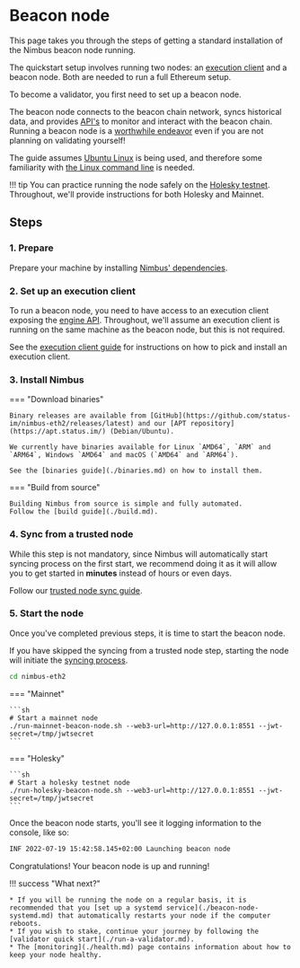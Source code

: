 # Beacon node

This page takes you through the steps of getting a standard installation of the Nimbus beacon node running.

The quickstart setup involves running two nodes: an [execution client](./eth1.md) and a beacon node.
Both are needed to run a full Ethereum setup.

To become a validator, you first need to set up a beacon node.

The beacon node connects to the beacon chain network, syncs historical data, and provides [API's](./rest-api.md) to monitor and interact with the beacon chain.
Running a beacon node is a [worthwhile endeavor](https://vitalik.eth.limo/general/2021/05/23/scaling.html#its-crucial-for-blockchain-decentralization-for-regular-users-to-be-able-to-run-a-node) even if you are not planning on validating yourself!

The guide assumes [Ubuntu Linux](https://ubuntu.com/download/server) is being used, and therefore some familiarity with [the Linux command line](https://ubuntu.com/tutorials/command-line-for-beginners) is needed.

!!! tip
    You can practice running the node safely on the [Holesky testnet](./holesky.md).
    Throughout, we'll provide instructions for both Holesky and Mainnet.


## Steps

### 1. Prepare

Prepare your machine by installing [Nimbus' dependencies](./install.md).

### 2. Set up an execution client

To run a beacon node, you need to have access to an execution client exposing the [engine API](https://hackmd.io/@danielrachi/engine_api).
Throughout, we'll assume an execution client is running on the same machine as the beacon node, but this is not required.

See the [execution client guide](./eth1.md) for instructions on how to pick and install an execution client.

### 3. Install Nimbus

=== "Download binaries"

    Binary releases are available from [GitHub](https://github.com/status-im/nimbus-eth2/releases/latest) and our [APT repository](https://apt.status.im/) (Debian/Ubuntu).

    We currently have binaries available for Linux `AMD64`, `ARM` and `ARM64`, Windows `AMD64` and macOS (`AMD64` and `ARM64`).

    See the [binaries guide](./binaries.md) on how to install them.


=== "Build from source"

    Building Nimbus from source is simple and fully automated.
    Follow the [build guide](./build.md).


### 4. Sync from a trusted node

While this step is not mandatory, since Nimbus will automatically start syncing process on the first start, we recommend doing it as it will allow you to get started in **minutes** instead of hours or even days.

Follow our [trusted node sync guide](./trusted-node-sync.md).


### 5. Start the node

Once you've completed previous steps, it is time to start the beacon node.

If you have skipped the syncing from a trusted node step, starting the node will initiate the [syncing process](./start-syncing.md).

```sh
cd nimbus-eth2
```

=== "Mainnet"

    ```sh
    # Start a mainnet node
    ./run-mainnet-beacon-node.sh --web3-url=http://127.0.0.1:8551 --jwt-secret=/tmp/jwtsecret
    ```

=== "Holesky"

    ```sh
    # Start a holesky testnet node
    ./run-holesky-beacon-node.sh --web3-url=http://127.0.0.1:8551 --jwt-secret=/tmp/jwtsecret
    ```

Once the beacon node starts, you'll see it logging information to the console, like so:

```sh
INF 2022-07-19 15:42:58.145+02:00 Launching beacon node                      topics="beacnde" version=v22.10.1-97a1cdc4-stateofus ...
```

Congratulations!
Your beacon node is up and running!

!!! success "What next?"

    * If you will be running the node on a regular basis, it is recommended that you [set up a systemd service](./beacon-node-systemd.md) that automatically restarts your node if the computer reboots.
    * If you wish to stake, continue your journey by following the [validator quick start](./run-a-validator.md).
    * The [monitoring](./health.md) page contains information about how to keep your node healthy.
